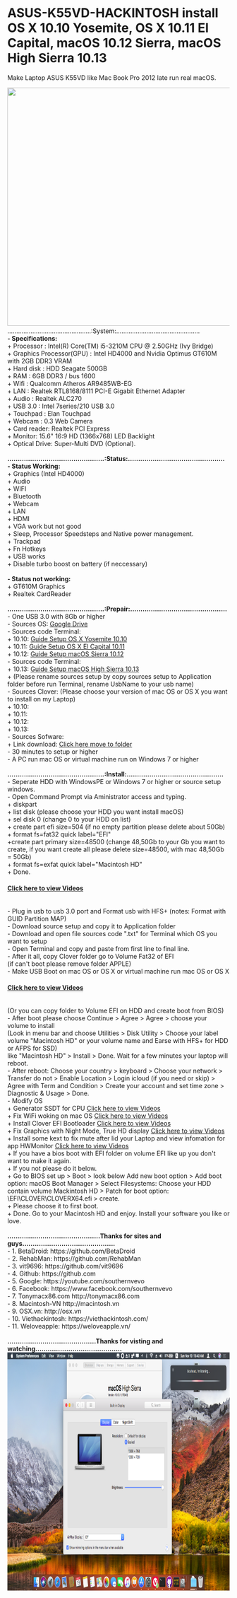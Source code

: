 # ASUS-K55VD-HACKINTOSH install OS X 10.10 Yosemite, OS X 10.11 El Capital, macOS 10.12 Sierra, macOS High Sierra 10.13
Make Laptop ASUS K55VD like Mac Book Pro 2012 late run real macOS.

<img class="alignnone size-full wp-image-486 alignright" src="https://viethackintosh.com/wp-content/uploads/2017/03/ASUS2.jpg" alt="" width="960" height="539"/>
...............................................:System:...............................................
</strong>
<br>
<strong>
	- Specifications:
</strong>
<br>
+ Processor : Intel(R) Core(TM) i5-3210M CPU @ 2.50GHz (Ivy Bridge)
<br>
+ Graphics Processor(GPU) : Intel HD4000 and Nvidia Optimus GT610M with 2GB DDR3 VRAM
<br>
+ Hard disk : HDD Seagate 500GB
<br>
+ RAM : 6GB DDR3 / bus 1600
<br>
+ Wifi : Qualcomm Atheros AR9485WB-EG
<br>
+ LAN : Realtek RTL8168/8111 PCI-E Gigabit Ethernet Adapter
<br>
+ Audio : Realtek ALC270
<br>
+ USB 3.0 : Intel 7series/210 USB 3.0
<br>
+ Touchpad : Elan Touchpad
<br>
+ Webcam : 0.3 Web Camera
<br>
+ Card reader: Realtek PCI Express
<br>
+ Monitor: 15.6" 16:9 HD (1366x768) LED Backlight
<br>
+ Optical Drive: Super-Multi DVD (Optional).
<br>
<br>
<strong>
	...............................................:Status:...............................................
</strong>
<br>
<strong>
- Status Working:
</strong>
<br>
  + Graphics (Intel HD4000)
<br>
  + Audio
<br>
  + WIFI
<br>
  + Bluetooth
<br>
  + Webcam
<br>
  + LAN
<br>
  + HDMI
<br>
  + VGA work but not good
<br>
  + Sleep, Processor Speedsteps and Native power management.
<br>
  + Trackpad
<br>
  + Fn Hotkeys
<br>
  + USB works
<br>
  + Disable turbo boost on battery (if neccessary)
<br>
<br>
<strong>
- Status not working:
</strong>
<br>
  + GT610M Graphics
<br>
  + Realtek CardReader
<br> 
<br>
<strong>
	...............................................:Prepair:...............................................
</strong>
<br>
- One USB 3.0 with 8Gb or higher
<br>
- Sources OS: <a href="https://drive.google.com/drive/folders/0B0uxYlh9Q2lTc0NfbFBYUDI3T2s?usp=sharing">Google Drive</a>
<br>
- Sources code Terminal: 
<br>
  + 10.10: <a href="/Command Prompt/Guide Setup OS X Yosemite 10.10.txt">Guide Setup OS X Yosemite 10.10</a>
<br>
  + 10.11: <a href="/Command Prompt/Guide Setup OS X El Capital 10.11.txt">Guide Setup OS X El Capital 10.11</a>
<br>
  + 10.12: <a href="/Command Prompt/Guide Setup macOS Sierra 10.12.txt">Guide Setup macOS Sierra 10.12</a>
<br>
- Sources code Terminal: 
<br>
  + 10.13: <a href="/Command Prompt/Guide Setup macOS High Sierra 10.13.txt">Guide Setup macOS High Sierra 10.13</a>
<br>
  + (Please rename sources setup by copy sources setup to Application folder before run Terminal, rename UsbName to your usb name)
<br>
- Sources Clover: (Please choose your version of mac OS or OS X you want to install on my Laptop)
<br>
  + 10.10: 
<br>
  + 10.11: 
<br>
  + 10.12: 
<br>
  + 10.13: 
<br>
- Sources Sofware: 
<br>
  + Link download: <a href="/Software">Click here move to folder</a>
<br>
- 30 minutes to setup or higher
<br>
- A PC run mac OS or virtual machine run on Windows 7 or higher
<br>
<br> 
<strong>
	...............................................:Install:...............................................
</strong>
<br>
- Seperate HDD with WindowsPE or Windows 7 or higher or source setup windows.
<br>
- Open Command Prompt via Aministrator access and typing.
<br>
  + diskpart
<br>
  + list disk (please choose your HDD you want install macOS)
<br>
  + sel disk 0 (change 0 to your HDD on list)
<br>
  + create part efi size=504 (if no empty partition please delete about 50Gb)
<br>
  + format fs=fat32 quick label="EFI"
<br>
  +create part primary size=48500 (change 48,50Gb to your Gb you want to create, if you want create all please delete size=48500, with mac 48,50Gb = 50Gb)
<br>
  + format fs=exfat quick label="Macintosh HD"
<br>
  + Done. 
<br>
<h4><a href="https://www.youtube.com/watch?v=uPbyxqggrA8">Click here to view Videos</a></h4>
<br>
- Plug in usb to usb 3.0 port and Format usb  with HFS+ (notes: Format with GUID Partition MAP)
<br>
- Download source setup and copy it to Application folder
<br>
- Download and open file sources code ".txt" for Terminal which OS you want to setup
<br>
- Open Terminal and copy and paste from first line to final line.
<br>
-  After it all, copy Clover folder go to Volume Fat32 of EFI
<br>
(if can't boot please remove folder APPLE) 
<br>
- Make USB Boot on mac OS or OS X or virtual machine run mac OS or OS X <h4><a href="https://youtu.be/9GjaZQTLVeQ">Click here to view Videos</a></h4>
<br>
(Or you can copy folder to Volume EFI on HDD and create boot from BIOS)
<br>
-  After boot please choose Continue > Agree > Agree > choose your volume to install 
<br>
	(Look in menu bar and choose Utilities > Disk Utility > Choose your label volume "Macintosh HD" or your volume name and Earse with HFS+ for HDD or AFPS for SSD) 
<br>
	like "Macintosh HD" > Install > Done. Wait for a few minutes your laptop will reboot.
<br>
- After reboot: Choose your country > keyboard > Choose your network > Transfer do not > Enable Location > Login icloud (if you need or skip) > Agree with Term and Condition > Create your account and set time zone > Diagnostic & Usage > Done.
<br>
- Modify OS
<br>
    + Generator SSDT for CPU <a href="https://youtu.be/wSqNAt8mHGE">Click here to view Videos</a>
<br>
    + Fix WiFi woking on mac OS <a href="https://youtu.be/JU6qUJ-MpA0">Click here to view Videos</a>
<br>
    + Install Clover EFI Bootloader <a href="https://www.youtube.com/watch?v=W5pLM5bKfaA">Click here to view Videos</a>
<br>
    + Fix Graphics with Night Mode, True HD display <a href="https://youtu.be/8XlJ8UN94Ho">Click here to view Videos</a>
<br>
    + Install some kext to fix mute after lid your Laptop and view infomation for app HWMonitor <a href="https://youtu.be/kXXDElK2EA8">Click here to view Videos</a>
<br>
    + If you have a bios boot with EFI folder on volume EFI like up you don't want to make it again.
<br>
    + If you not please do it below.
<br>
    + Go to BIOS set up > Boot > look below Add new boot option > Add boot option: macOS Boot Manager > Select Filesystems: Choose your HDD contain volume Mackintosh HD > Patch for boot option: \EFI\CLOVER\CLOVERX64.efi > create. 
<br>
	  + Please choose it to first boot.
<br>
    + Done. Go to your Macintosh HD and enjoy. Install your software you like or love.
<br>
<br>
<strong>
	.............................................Thanks for sites and guys.............................................
</strong>
<br>
- 1. BetaDroid: https://github.com/BetaDroid
<br>
- 2. RehabMan: https://github.com/RehabMan
<br>
- 3. vit9696: https://github.com/vit9696
<br>
- 4. Github: https://github.com
<br>
- 5. Google: https://youtube.com/southernvevo
<br>
- 6. Facebook: https://www.facebook.com/southernvevo
<br>
- 7. Tonymacx86.com http://tonymacx86.com
<br>
- 8. Macintosh-VN http://macintosh.vn
<br>
- 9. OSX.vn: http://osx.vn
<br>
- 10. Viethackintosh: https://viethackintosh.com/
<br>
- 11. Weloveapple: https://weloveapple.vn/
<br>
<br>
<strong>
	...........................................Thanks for visting and watching..........................................
</strong>
<img class="alignnone size-full wp-image-487" src="Images/img10131.png" alt="" width="960" height="539" />

